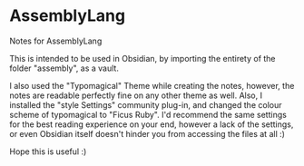 # AssemblyLang
Notes for AssemblyLang

This is intended to be used in Obsidian, by importing the entirety of the folder "assembly", as a vault.

I also used the "Typomagical" Theme while creating the notes, however, the notes are readable perfectly fine on any other theme as well.
Also, I installed the "style Settings" community plug-in, and changed the colour scheme of typomagical to "Ficus Ruby".
I'd recommend the same settings for the best reading experience on your end, however a lack of the settings, or even Obsidian itself doesn't hinder you from accessing the files at all :)

Hope this is useful :)


